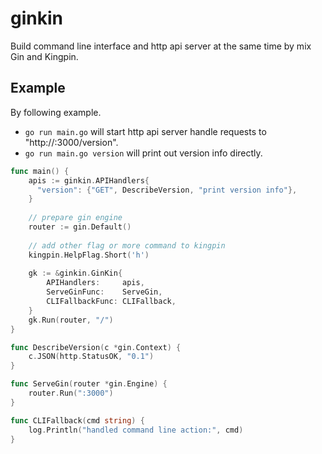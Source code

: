 # ginkin

Build command line interface and http api server at the same time by mix Gin and Kingpin.

## Example

By following example. 

- `go run main.go` will start http api server handle requests to "http://:3000/version".
- `go run main.go version` will print out version info directly.

```go
func main() {
    apis := ginkin.APIHandlers{
      "version": {"GET", DescribeVersion, "print version info"},
    }
    
    // prepare gin engine
    router := gin.Default()
    
    // add other flag or more command to kingpin 
    kingpin.HelpFlag.Short('h')
    
    gk := &ginkin.GinKin{
        APIHandlers:     apis,
        ServeGinFunc:    ServeGin,
        CLIFallbackFunc: CLIFallback,
    }
    gk.Run(router, "/")
}

func DescribeVersion(c *gin.Context) {
	c.JSON(http.StatusOK, "0.1")
}

func ServeGin(router *gin.Engine) {
    router.Run(":3000")
}

func CLIFallback(cmd string) {
    log.Println("handled command line action:", cmd)
}
```